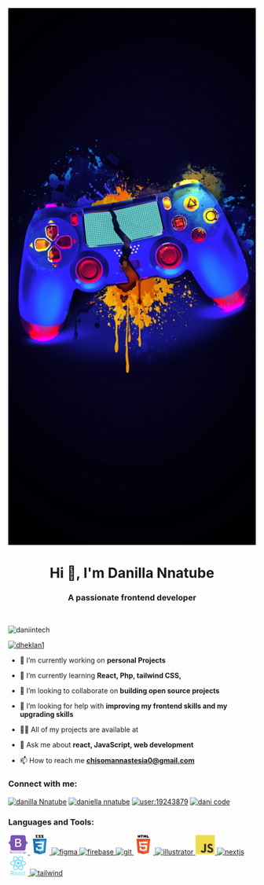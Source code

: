 <img align="center" alt="Danilla" width="1000" src="banner1.jpg">
 
<h1 align="center">Hi 👋, I'm Danilla Nnatube</h1>
<h3 align="center">A passionate frontend developer</h3>

 <img align="center" alt="" width="100" src="">

<p align="left"> <img src="https://github.com/danielles-samuel/danielles-samuel.git" alt="daniintech" /> </p>

<p align="left"> <a href="https://twitter.com/chisomNnatube" target="blank"><img src="https://img.shields.io/twitter/follow/dheklan1?logo=twitter&style=for-the-badge" alt="dheklan1" /></a></p>

- 🔭 I’m currently working on **personal Projects**

- 🌱 I’m currently learning **React, Php, tailwind CSS,**

- 👯 I’m looking to collaborate on **building open source projects**

- 🤝 I’m looking for help with **improving my frontend skills and my upgrading skills**

- 👨‍💻 All of my projects are available at 

- 💬 Ask me about **react, JavaScript, web development**

- 📫 How to reach me **chisomannastesia0@gmail.com**

<h3 align="left">Connect with me:</h3>
<p align="left">
<a href="https://twitter.com/chisomNnatube" target="blank"><img align="center" src="https://raw.githubusercontent.com/rahuldkjain/github-profile-readme-generator/master/src/images/icons/Social/twitter.svg" alt="danilla Nnatube" height="30" width="40" /></a>
<a href="https://linkedin.com/in/chisom-annastesia" target="blank"><img align="center" src="https://raw.githubusercontent.com/rahuldkjain/github-profile-readme-generator/master/src/images/icons/Social/linked-in-alt.svg" alt="daniella nnatube" height="30" width="40" /></a>
<a href="https://stackoverflow.com/users/user:19243879" target="blank"><img align="center" src="https://raw.githubusercontent.com/rahuldkjain/github-profile-readme-generator/master/src/images/icons/Social/stack-overflow.svg" alt="user:19243879" height="30" width="40" /></a>
<a href="https://fb.com/daniella samuel" target="blank"><img align="center" src="https://raw.githubusercontent.com/rahuldkjain/github-profile-readme-generator/master/src/images/icons/Social/facebook.svg" alt="dani code" height="30" width="40" /></a>
</p>

<h3 align="left">Languages and Tools:</h3>
<p align="left"> <a href="https://getbootstrap.com" target="_blank" rel="noreferrer"> <img src="https://raw.githubusercontent.com/devicons/devicon/master/icons/bootstrap/bootstrap-plain-wordmark.svg" alt="bootstrap" width="40" height="40"/> </a> <a href="https://www.w3schools.com/css/" target="_blank" rel="noreferrer"> <img src="https://raw.githubusercontent.com/devicons/devicon/master/icons/css3/css3-original-wordmark.svg" alt="css3" width="40" height="40"/> </a> <a href="https://www.figma.com/" target="_blank" rel="noreferrer"> <img src="https://www.vectorlogo.zone/logos/figma/figma-icon.svg" alt="figma" width="40" height="40"/> </a> <a href="https://firebase.google.com/" target="_blank" rel="noreferrer"> <img src="https://www.vectorlogo.zone/logos/firebase/firebase-icon.svg" alt="firebase" width="40" height="40"/> </a> <a href="https://git-scm.com/" target="_blank" rel="noreferrer"> <img src="https://www.vectorlogo.zone/logos/git-scm/git-scm-icon.svg" alt="git" width="40" height="40"/> </a> <a href="https://www.w3.org/html/" target="_blank" rel="noreferrer"> <img src="https://raw.githubusercontent.com/devicons/devicon/master/icons/html5/html5-original-wordmark.svg" alt="html5" width="40" height="40"/> </a> <a href="https://www.adobe.com/in/products/illustrator.html" target="_blank" rel="noreferrer"> <img src="https://www.vectorlogo.zone/logos/adobe_illustrator/adobe_illustrator-icon.svg" alt="illustrator" width="40" height="40"/> </a> <a href="https://developer.mozilla.org/en-US/docs/Web/JavaScript" target="_blank" rel="noreferrer"> <img src="https://raw.githubusercontent.com/devicons/devicon/master/icons/javascript/javascript-original.svg" alt="javascript" width="40" height="40"/> </a> <a href="https://nextjs.org/" target="_blank" rel="noreferrer"> <img src="https://cdn.worldvectorlogo.com/logos/nextjs-2.svg" alt="nextjs" width="40" height="40"/> </a> <a href="https://reactjs.org/" target="_blank" rel="noreferrer"> <img src="https://raw.githubusercontent.com/devicons/devicon/master/icons/react/react-original-wordmark.svg" alt="react" width="40" height="40"/> </a> <a href="https://tailwindcss.com/" target="_blank" rel="noreferrer"> <img src="https://www.vectorlogo.zone/logos/tailwindcss/tailwindcss-icon.svg" alt="tailwind" width="40" height="40"/> </a> </p>



